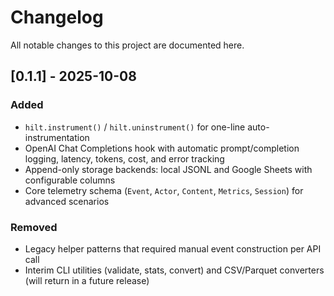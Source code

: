 # Changelog

All notable changes to this project are documented here.

## [0.1.1] - 2025-10-08

### Added
- `hilt.instrument()` / `hilt.uninstrument()` for one-line auto-instrumentation
- OpenAI Chat Completions hook with automatic prompt/completion logging, latency, tokens, cost, and error tracking
- Append-only storage backends: local JSONL and Google Sheets with configurable columns
- Core telemetry schema (`Event`, `Actor`, `Content`, `Metrics`, `Session`) for advanced scenarios

### Removed
- Legacy helper patterns that required manual event construction per API call
- Interim CLI utilities (validate, stats, convert) and CSV/Parquet converters (will return in a future release)
